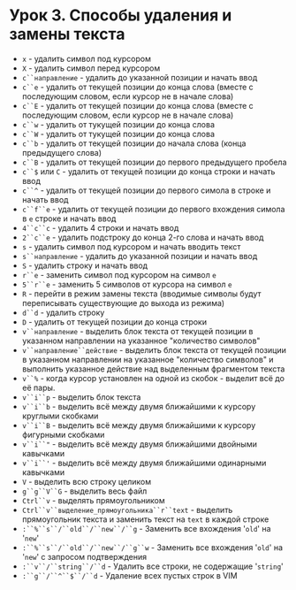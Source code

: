 Урок 3. Способы удаления и замены текста
=============

* `x` - удалить символ под курсором
* `X` - удалить символ перед курсором
* `c``направление` - удалить до указанной позиции и начать ввод
* `c``e` - удалить от текущей позиции до конца слова (вместе с последующим словом, если курсор не в начале слова)
* `c``E` - удалить от текущей позиции до конца слова (вместе с последующим словом, если курсор не в начале слова)
* `c``w` - удалить от тукущей позиции до конца слова
* `c``W` - удалить от тукущей позиции до конца слова
* `c``b` - удалить от текущей позиции до начала слова (конца предыдущего слова)
* `c``B` - удалить от текущей позиции до первого предыдущего пробела
* `c``$` или `C` - удалить от текущей позиции до конца строки и начать ввод
* `c``^` - удалить от текущей позиции до первого симола в строке и начать ввод
* `c``f``e` - удалить от текущей позиции до первого вхождения симола в `e` строке и начать ввод
* `4``c``c` - удалить 4 строки и начать ввод
* `2``c``e` - удалить подстроку до конца 2-го слова и начать ввод
* `s` - удалить символ под курсором и начать вводить текст
* `s``направление` - удалить до указанной позиции и начать ввод
* `S` - удалить строку и начать ввод
* `r``e` - заменить символ под курсором на символ `e`
* `5``r``e` - заменить 5 символов от курсора на символ `e`
* `R` - перейти в режим замены текста (вводимые символы будут переписывать существующие до выхода из режима)
* `d``d` - удалить строку
* `D` - удалить от текущей позиции до конца строки
* `v``направление` - выделить блок текста от текущей позиции в указанном направлении на указанное "количество символов"
* `v``направление``действие` - выделить блок текста от текущей позиции в указанном направлении на указанное "количество символов" и выполнить указанное действие над выделенным фрагментом текста
* `v``%` - когда курсор установлен на одной из скобок - выделит всё до её пары.
* `v``i``p` - выделить блок текста
* `v``i``b` - выделить всё между двумя ближайшими к курсору круглыми скобками
* `v``i``B` - выделить всё между двумя ближайшими к курсору фигурными скобками
* `v``i``"` - выделить всё между двумя ближайшими двойными кавычками
* `v``i``'` - выделить всё между двумя ближайшими одинарными кавычками
* `V` - выделить всю строку целиком
* `g``g``V``G` - выделить весь файл
* `Ctrl``v` - выделять прямоугольником
* `Ctrl``v``выделение_прямоугольника``r``text` - выделить прямоугольник текста и заменить текст на `text` в каждой строке
* `:``%``s``/``old``/``new``/``g` - Заменить все вхождения '`old`' на '`new`'
* `:``%``s``/``old``/``new``/``g``w` - Заменить все вхождения '`old`' на '`new`' с запросом подтверждения 
* `:``v``/``string``/``d` - Удалить все строки, не содержащие '`string`'
* `:``g``/``^``$``/``d` - Удаление всех пустых строк в VIM
